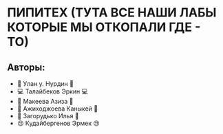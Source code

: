 # ПИПИТЕХ (ТУТА ВСЕ НАШИ ЛАБЫ КОТОРЫЕ МЫ ОТКОПАЛИ ГДЕ - ТО)
## Авторы:
- :black_heart: Улан у. Нурдин :black_heart:
- :computer: Талайбеков Эркин :computer:
- :bikini: Макеева Азиза :bikini:
- :dizzy: Ажиходжоева Каныкей :dizzy:
- :underage: Загорудько Илья :underage:
- :cry: Кудайбергенов Эрмек :cry: